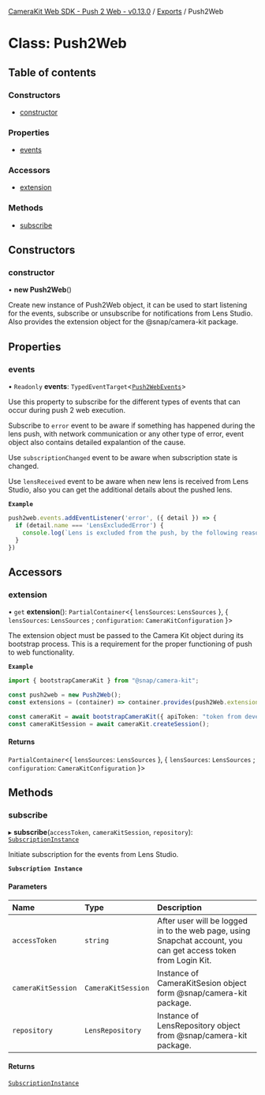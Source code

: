 [CameraKit Web SDK - Push 2 Web - v0.13.0](../README.md) / [Exports](../modules.md) / Push2Web

# Class: Push2Web

## Table of contents

### Constructors

- [constructor](Push2Web.md#constructor)

### Properties

- [events](Push2Web.md#events)

### Accessors

- [extension](Push2Web.md#extension)

### Methods

- [subscribe](Push2Web.md#subscribe)

## Constructors

### constructor

• **new Push2Web**()

Create new instance of Push2Web object,
it can be used to start listening for the events,
subscribe or unsubscribe for notifications from Lens Studio.
Also provides the extension object for the @snap/camera-kit package.

## Properties

### events

• `Readonly` **events**: `TypedEventTarget`<[`Push2WebEvents`](../modules.md#push2webevents)\>

Use this property to subscribe for the different types of events that can occur during push 2 web execution.

Subscribe to `error` event to be aware if something has happened during the lens push,
with network communication or any other type of error,
event object also contains detailed expalantion of the cause.

Use `subscriptionChanged` event to be aware when subscription state is changed.

Use `lensReceived` event to be aware when new lens is received from Lens Studio,
also you can get the additional details about the pushed lens.

**`Example`**

```ts
push2web.events.addEventListener('error', ({ detail }) => {
  if (detail.name === 'LensExcludedError') {
    console.log(`Lens is excluded from the push, by the following reason: ${detail.reason}.`)
  }
})
```

## Accessors

### extension

• `get` **extension**(): `PartialContainer`<{ `lensSources`: `LensSources`  }, { `lensSources`: `LensSources` ; `configuration`: `CameraKitConfiguration`  }\>

The extension object must be passed to the Camera Kit object during its bootstrap process.
This is a requirement for the proper functioning of push to web functionality.

**`Example`**

```ts
import { bootstrapCameraKit } from "@snap/camera-kit";

const push2web = new Push2Web();
const extensions = (container) => container.provides(push2Web.extension);

const cameraKit = await bootstrapCameraKit({ apiToken: "token from developer portal" }, extensions);
const cameraKitSession = await cameraKit.createSession();
```

#### Returns

`PartialContainer`<{ `lensSources`: `LensSources`  }, { `lensSources`: `LensSources` ; `configuration`: `CameraKitConfiguration`  }\>

## Methods

### subscribe

▸ **subscribe**(`accessToken`, `cameraKitSession`, `repository`): [`SubscriptionInstance`](../modules.md#subscriptioninstance)

Initiate subscription for the events from Lens Studio.

**`Subscription Instance`**

#### Parameters

| Name | Type | Description |
| :------ | :------ | :------ |
| `accessToken` | `string` | After user will be logged in to the web page, using Snapchat account, you can get access token from Login Kit. |
| `cameraKitSession` | `CameraKitSession` | Instance of CameraKitSesion object form @snap/camera-kit package. |
| `repository` | `LensRepository` | Instance of LensRepository object from @snap/camera-kit package. |

#### Returns

[`SubscriptionInstance`](../modules.md#subscriptioninstance)
